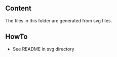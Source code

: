 ## Content

The files in this folder are generated from svg files.

## HowTo

* See README in svg directory
